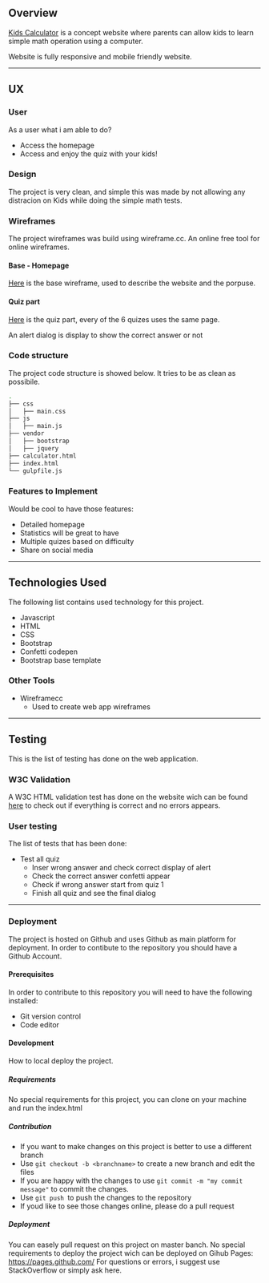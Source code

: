 


## Overview

[Kids Calculator](https://maxlaura.github.io/2nd-milestone-project/) is a concept website where parents can allow kids to learn simple math operation using a computer.

Website is fully responsive and mobile friendly website.

------



## UX

### User

As a user what i am able to do?

- Access the homepage
- Access and enjoy the quiz with your kids!

### Design

The project is very clean, and simple this was made by not allowing any distracion on Kids while doing the simple math tests.

### Wireframes

The project wireframes was build using wireframe.cc. An online free tool for online wireframes.

#### Base - Homepage

[Here](https://wireframe.cc/PIu6m1) is the base wireframe, used to describe the website and the porpuse.


#### Quiz part
[Here](https://wireframe.cc/Htf91k) is the quiz part, every of the 6 quizes uses the same page.

An alert dialog is display to show the correct answer or not


### Code structure

The project code structure is showed below. It tries to be as clean as possibile.

```bash
.
├── css
│   ├── main.css
├── js
│   ├── main.js
├── vendor
│   ├── bootstrap
│   ├── jquery
├── calculator.html
├── index.html
└── gulpfile.js

```

### Features to Implement

Would be cool to have those features:

- Detailed homepage 
- Statistics will be great to have
- Multiple quizes based on difficulty
- Share on social media


---

## Technologies Used

The following list contains used technology for this project.

- Javascript 
- HTML
- CSS
- Bootstrap
- Confetti codepen
- Bootstrap base template


### Other Tools

- Wireframecc
    - Used to create web app wireframes


------

## Testing

This is the list of testing has done on the web application.

### W3C Validation
A W3C HTML validation test has done on the website wich can be found [here](https://validator.w3.org/nu/?doc=https%3A%2F%2Fmaxlaura.github.io%2F2nd-milestone-project%2F) to check out if everything is correct and no errors appears.

### User testing
The list of tests that has been done:
- Test all quiz
   - Inser wrong answer and check correct display of alert 
   - Check the correct answer confetti appear
   - Check if wrong answer start from quiz 1
   - Finish all quiz and see the final dialog

------



### Deployment

The project is hosted on Github and uses Github as main platform for deployment. In order to contibute to the repository you should have a Github Account.

#### Prerequisites

In order to contribute to this repository you will need to have the following installed:

- Git version control
- Code editor

#### Development

How to local deploy the project.

##### Requirements

No special requirements for this project, you can clone on your machine and run the index.html

##### Contribution

- If you want to make changes on this project is better to use a different branch
- Use `git checkout -b <branchname>` to create a new branch and edit the files
- If you are happy with the changes to use `git commit -m "my commit message"` to commit the changes.
- Use `git push `to push the changes to the repository
- If youd like to see those changes online, please do a pull request

##### Deployment

You can easely pull request on this project on master banch. No special requirements to deploy the project wich can be deployed on Gihub Pages: https://pages.github.com/
For questions or errors, i suggest use StackOverflow or simply ask here.
